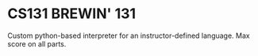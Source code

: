 # CS131 BREWIN' 131

Custom python-based interpreter for an instructor-defined language. Max score on all parts.

